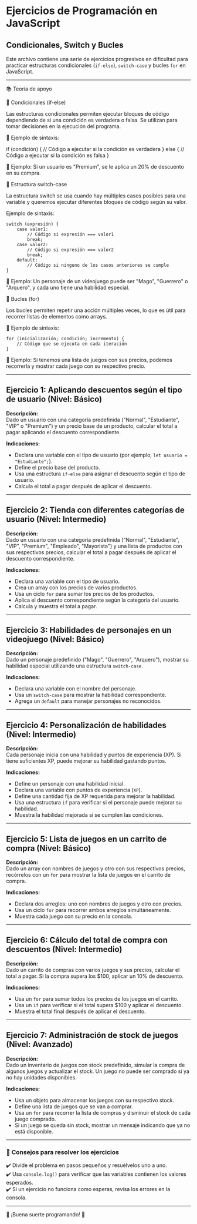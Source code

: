 # Ejercicios de Programación en JavaScript  
## Condicionales, Switch y Bucles  

Este archivo contiene una serie de ejercicios progresivos en dificultad para practicar estructuras condicionales (`if-else`), `switch-case` y bucles `for` en JavaScript.

---
📚 Teoría de apoyo

🔹 Condicionales (if-else)

Las estructuras condicionales permiten ejecutar bloques de código dependiendo de si una condición es verdadera o falsa. Se utilizan para tomar decisiones en la ejecución del programa.

📌 Ejemplo de sintaxis:

if (condición) {
    // Código a ejecutar si la condición es verdadera
} else {
    // Código a ejecutar si la condición es falsa
}

🔹 Ejemplo: Si un usuario es "Premium", se le aplica un 20% de descuento en su compra.

🔹 Estructura switch-case

La estructura switch se usa cuando hay múltiples casos posibles para una variable y queremos ejecutar diferentes bloques de código según su valor.

Ejemplo de sintaxis:
```
switch (expresión) {
    case valor1:
        // Código si expresión === valor1
        break;
    case valor2:
        // Código si expresión === valor2
        break;
    default:
        // Código si ninguno de los casos anteriores se cumple
}
```

🔹 Ejemplo: Un personaje de un videojuego puede ser "Mago", "Guerrero" o "Arquero", y cada uno tiene una habilidad especial.

🔹 Bucles (for)

Los bucles permiten repetir una acción múltiples veces, lo que es útil para recorrer listas de elementos como arrays.

📌 Ejemplo de sintaxis:
```
for (inicialización; condición; incremento) {
    // Código que se ejecuta en cada iteración
}
```
🔹 Ejemplo: Si tenemos una lista de juegos con sus precios, podemos recorrerla y mostrar cada juego con su respectivo precio.


---

## **Ejercicio 1: Aplicando descuentos según el tipo de usuario** (Nivel: **Básico**)  
**Descripción:**  
Dado un usuario con una categoría predefinida ("Normal", "Estudiante", "VIP" o "Premium") y un precio base de un producto, calcular el total a pagar aplicando el descuento correspondiente.  

**Indicaciones:**  
- Declara una variable con el tipo de usuario (por ejemplo, `let usuario = "Estudiante";`).  
- Define el precio base del producto.  
- Usa una estructura `if-else` para asignar el descuento según el tipo de usuario.  
- Calcula el total a pagar después de aplicar el descuento.  

---

## **Ejercicio 2: Tienda con diferentes categorías de usuario** (Nivel: **Intermedio**)  
**Descripción:**  
Dado un usuario con una categoría predefinida ("Normal", "Estudiante", "VIP", "Premium", "Empleado", "Mayorista") y una lista de productos con sus respectivos precios, calcular el total a pagar después de aplicar el descuento correspondiente.  

**Indicaciones:**  
- Declara una variable con el tipo de usuario.  
- Crea un array con los precios de varios productos.  
- Usa un ciclo `for` para sumar los precios de los productos.  
- Aplica el descuento correspondiente según la categoría del usuario.  
- Calcula y muestra el total a pagar.  

---

## **Ejercicio 3: Habilidades de personajes en un videojuego** (Nivel: **Básico**)  
**Descripción:**  
Dado un personaje predefinido ("Mago", "Guerrero", "Arquero"), mostrar su habilidad especial utilizando una estructura `switch-case`.  

**Indicaciones:**  
- Declara una variable con el nombre del personaje.  
- Usa un `switch-case` para mostrar la habilidad correspondiente.  
- Agrega un `default` para manejar personajes no reconocidos.  

---

## **Ejercicio 4: Personalización de habilidades** (Nivel: **Intermedio**)  
**Descripción:**  
Cada personaje inicia con una habilidad y puntos de experiencia (XP). Si tiene suficientes XP, puede mejorar su habilidad gastando puntos.  

**Indicaciones:**  
- Define un personaje con una habilidad inicial.  
- Declara una variable con puntos de experiencia (`XP`).  
- Define una cantidad fija de XP requerida para mejorar la habilidad.  
- Usa una estructura `if` para verificar si el personaje puede mejorar su habilidad.  
- Muestra la habilidad mejorada si se cumplen las condiciones.  

---

## **Ejercicio 5: Lista de juegos en un carrito de compra** (Nivel: **Básico**)  
**Descripción:**  
Dado un array con nombres de juegos y otro con sus respectivos precios, recórrelos con un `for` para mostrar la lista de juegos en el carrito de compra.  

**Indicaciones:**  
- Declara dos arreglos: uno con nombres de juegos y otro con precios.  
- Usa un ciclo `for` para recorrer ambos arreglos simultáneamente.  
- Muestra cada juego con su precio en la consola.  

---

## **Ejercicio 6: Cálculo del total de compra con descuentos** (Nivel: **Intermedio**)  
**Descripción:**  
Dado un carrito de compras con varios juegos y sus precios, calcular el total a pagar. Si la compra supera los $100, aplicar un 10% de descuento.  

**Indicaciones:**  
- Usa un `for` para sumar todos los precios de los juegos en el carrito.  
- Usa un `if` para verificar si el total supera $100 y aplicar el descuento.  
- Muestra el total final después de aplicar el descuento.  

---

## **Ejercicio 7: Administración de stock de juegos** (Nivel: **Avanzado**)  
**Descripción:**  
Dado un inventario de juegos con stock predefinido, simular la compra de algunos juegos y actualizar el stock. Un juego no puede ser comprado si ya no hay unidades disponibles.  

**Indicaciones:**  
- Usa un objeto para almacenar los juegos con su respectivo stock.  
- Define una lista de juegos que se van a comprar.  
- Usa un `for` para recorrer la lista de compras y disminuir el stock de cada juego comprado.  
- Si un juego se queda sin stock, mostrar un mensaje indicando que ya no está disponible.  

---

### 🎯 **Consejos para resolver los ejercicios**   
✔️ Divide el problema en pasos pequeños y resuélvelos uno a uno.  
✔️ Usa `console.log()` para verificar que las variables contienen los valores esperados.  
✔️ Si un ejercicio no funciona como esperas, revisa los errores en la consola. 

---

🌟 ¡Buena suerte programando! 🚀  


